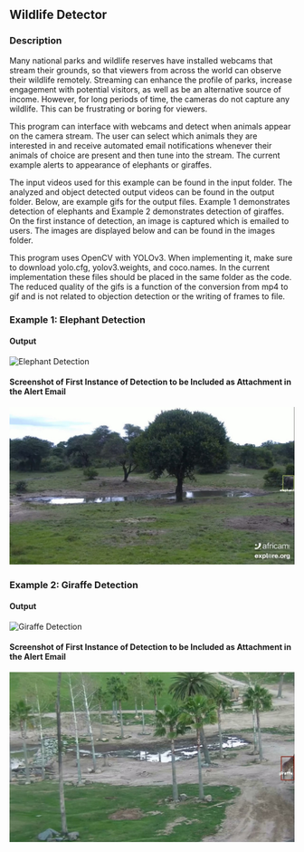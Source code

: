 ## Wildlife Detector ##



### Description ###

Many national parks and wildlife reserves have installed webcams that stream their grounds, so that viewers from across the world can observe their wildlife remotely. Streaming can enhance the profile of parks, increase engagement with potential visitors, as well as be an alternative source of income. However, for long periods of time, the cameras do not capture any wildlife. This can be frustrating or boring for viewers.

This program can interface with webcams and detect when animals appear on the camera stream. The user can select which animals they are interested in and receive automated email notifications whenever their animals of choice are present and then tune into the stream. The current example alerts to appearance of elephants or giraffes.

The input videos used for this example can be found in the input folder. The analyzed and object detected output videos can be found in the output folder. Below, are example gifs for the output files. Example 1 demonstrates detection of elephants and Example 2 demonstrates detection of giraffes. On the first instance of detection, an image is captured which is emailed to users. The images are displayed below and can be found in the images folder.

This program uses OpenCV with YOLOv3. When implementing it, make sure to download yolo.cfg, yolov3.weights, and coco.names. In the current implementation these files should be placed in the same folder as the code. The reduced quality of the gifs is a function of the conversion from mp4 to gif and is not related to objection detection or the writing of frames to file.


### Example 1: Elephant Detection ###

#### Output ####

![Elephant Detection](/gifs/elephants.gif)


#### Screenshot of First Instance of Detection to be Included as Attachment in the Alert Email ####


![Elephant Detected](/images/Elephant_Detected.jpg)



### Example 2: Giraffe Detection ###

#### Output ####

![Giraffe Detection](/gifs/giraffes.gif)


#### Screenshot of First Instance of Detection to be Included as Attachment in the Alert Email ####


![Giraffe Detected](/images/Giraffe_Detected.jpg)